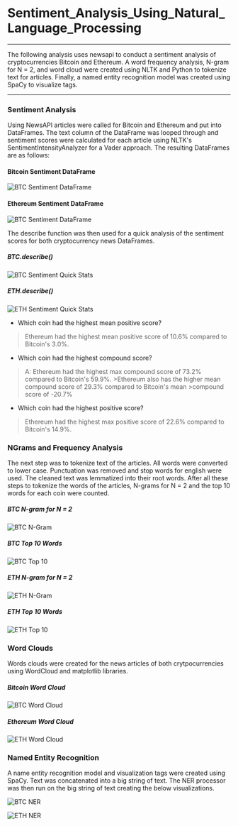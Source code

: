 # Sentiment_Analysis_Using_Natural_Language_Processing
---

The following analysis uses newsapi to conduct a sentiment analysis of cryptocurrencies Bitcoin and Ethereum. A word frequency analysis, N-gram for N = 2, and word cloud were created using NLTK and Python to tokenize text for articles. Finally, a named entity recognition model was created using SpaCy to visualize tags.

---

### Sentiment Analysis

Using NewsAPI articles were called for Bitcoin and Ethereum and put into DataFrames. The text column of the DataFrame was looped through and sentiment scores were calculated for each article using NLTK's SentimentIntensityAnalyzer for a Vader approach. The resulting DataFrames are as follows:

#### Bitcoin Sentiment DataFrame
![BTC Sentiment DataFrame](SentimentDataFrameBTC.PNG)

#### Ethereum Sentiment DataFrame
![BTC Sentiment DataFrame](SentimentDataFrameETH.PNG)

The describe function was then used for a quick analysis of the sentiment scores for both cryptocurrency news DataFrames.

##### BTC.describe()
![BTC Sentiment Quick Stats](BTCDescribe.PNG)
##### ETH.describe()
![ETH Sentiment Quick Stats](ETHDescribe.PNG)

* Which coin had the highest mean positive score?
>
> Ethereum had the highest mean positive score of 10.6% compared to Bitcoin's 3.0%.
>
* Which coin had the highest compound score?
>
>A: Ethereum had the highest max compound score of 73.2% compared to Bitcoin's 59.9%. >Ethereum also has the higher mean compound score of 29.3% compared to Bitcoin's mean >compound score of -20.7%
>
* Which coin had the highest positive score?
>
>Ethereum had the highest max positive score of 22.6% compared to Bitcoin's 14.9%.
>

### NGrams and Frequency Analysis

The next step was to tokenize text of the articles. All words were converted to lower case. Punctuation was removed and stop words for english were used. The cleaned text was lemmatized into their root words. After all these steps to tokenize the words of the articles, N-grams for N = 2 and the top 10 words for each coin were counted.

##### BTC N-gram for N = 2
![BTC N-Gram](NGramBTC.PNG)
##### BTC Top 10 Words
![BTC Top 10](Top10BTC.PNG)


##### ETH N-gram for N = 2
![ETH N-Gram](NGramETH.PNG)
##### ETH Top 10 Words
![ETH Top 10](Top10ETH.PNG)

### Word Clouds

Words clouds were created for the news articles of both crytpocurrencies using WordCloud and matplotlib libraries.

##### Bitcoin Word Cloud
![BTC Word Cloud](WordCloudBTC.PNG)

##### Ethereum Word Cloud
![ETH Word Cloud](WordCloudETH.PNG)

### Named Entity Recognition

A name entity recognition model and visualization tags were created using SpaCy. Text was concatenated into a big string of text. The NER processor was then run on the big string of text creating the below visualizations.

![BTC NER](NERBTC.PNG)


![ETH NER](NERETH.PNG)

